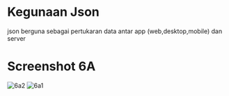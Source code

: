 # Kegunaan Json
json berguna sebagai pertukaran data antar app (web,desktop,mobile) dan server 


# Screenshot 6A
![6a2](https://user-images.githubusercontent.com/48684916/68072738-5186a100-fdbb-11e9-8b6c-00939a5b5578.PNG)
![6a1](https://user-images.githubusercontent.com/48684916/68072768-b6da9200-fdbb-11e9-889d-c897f0132b8a.png)
